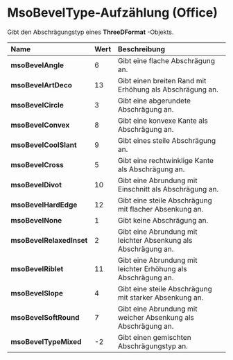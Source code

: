 
# MsoBevelType-Aufzählung (Office)

Gibt den Abschrägungstyp eines  **ThreeDFormat** -Objekts.



|**Name**|**Wert**|**Beschreibung**|
|:-----|:-----|:-----|
|**msoBevelAngle**|6|Gibt eine flache Abschrägung an.|
|**msoBevelArtDeco**|13|Gibt einen breiten Rand mit Erhöhung als Abschrägung an.|
|**msoBevelCircle**|3|Gibt eine abgerundete Abschrägung an.|
|**msoBevelConvex**|8|Gibt eine konvexe Kante als Abschrägung an.|
|**msoBevelCoolSlant**|9|Gibt eines steile Abschrägung an.|
|**msoBevelCross**|5|Gibt eine rechtwinklige Kante als Abschrägung an.|
|**msoBevelDivot**|10|Gibt eine Abrundung mit Einschnitt als Abschrägung an.|
|**msoBevelHardEdge**|12|Gibt eine steile Abschrägung mit flacher Absenkung an.|
|**msoBevelNone**|1|Gibt keine Abschrägung an.|
|**msoBevelRelaxedInset**|2|Gibt eine Abrundung mit leichter Absenkung als Abschrägung an.|
|**msoBevelRiblet**|11|Gibt eine Abrundung mit leichter Erhöhung als Abschrägung an.|
|**msoBevelSlope**|4|Gibt eine steile Abschrägung mit starker Absenkung an.|
|**msoBevelSoftRound**|7|Gibt eine Abrundung mit weicher Absenkung als Abschrägung an.|
|**msoBevelTypeMixed**|-2|Gibt einen gemischten Abschrägungstyp an.|
